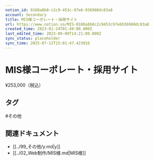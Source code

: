 ```yaml
---
notion_id: 0108a8b8-c2c9-453c-97e6-936980dc83a8
account: Secondary
title: MIS様コーポレート・採用サイト
url: https://www.notion.so/MIS-0108a8b8c2c9453c97e6936980dc83a8
created_time: 2023-01-24T01:49:00.000Z
last_edited_time: 2023-09-09T14:21:00.000Z
sync_status: placeholder
sync_time: 2025-07-12T15:01:47.423016
---
```

# MIS様コーポレート・採用サイト

¥253,000（税込）

## タグ

#その他 

## 関連ドキュメント

- [[../99_その他/y.md|y]]
- [[../02_Web制作/MIS様.md|MIS様]]
